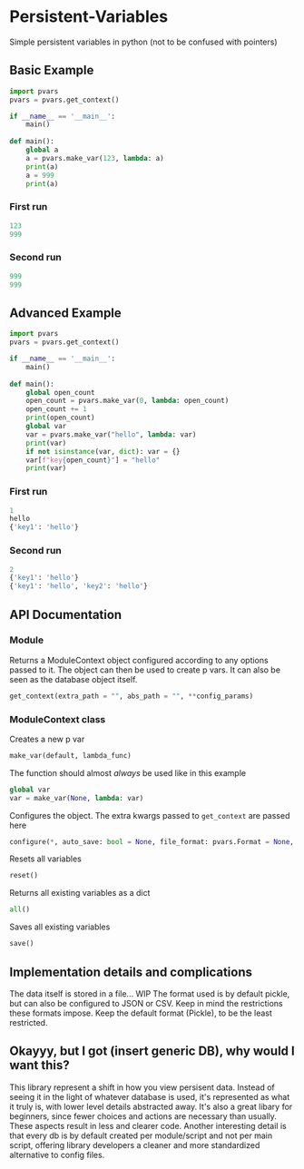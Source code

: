 # Persistent-Variables
Simple persistent variables in python (not to be confused with pointers)

## Basic Example
```python
import pvars
pvars = pvars.get_context()

if __name__ == '__main__':
    main()
 
def main():
    global a
    a = pvars.make_var(123, lambda: a)
    print(a)
    a = 999
    print(a)
```
### First run
```python
123
999
```
### Second run
```python
999
999
```

## Advanced Example
```python
import pvars
pvars = pvars.get_context()

if __name__ == '__main__':
    main()
 
def main():
    global open_count
    open_count = pvars.make_var(0, lambda: open_count)
    open_count += 1
    print(open_count)
    global var
    var = pvars.make_var("hello", lambda: var)
    print(var)
    if not isinstance(var, dict): var = {}
    var[f"key{open_count}"] = "hello"
    print(var)
```
### First run
```python
1
hello
{'key1': 'hello'}
```
### Second run
```python
2
{'key1': 'hello'}
{'key1': 'hello', 'key2': 'hello'}
```

## API Documentation
### Module
Returns a ModuleContext object configured according to any options passed to it. The object can then be used to create p vars. It can also be seen as the database object itself.
```python
get_context(extra_path = "", abs_path = "", **config_params)
```


### ModuleContext class
Creates a new p var
```python
make_var(default, lambda_func)
```
The function should almost _always_ be used like in this example
```python
global var
var = make_var(None, lambda: var)
```

Configures the object. The extra kwargs passed to `get_context` are passed here
```python
configure(*, auto_save: bool = None, file_format: pvars.Format = None, **dump_args)
```

Resets all variables
```python
reset()
```

Returns all existing variables as a dict
```python
all()
```

Saves all existing variables
```python
save()
```

## Implementation details and complications
The data itself is stored in a file... WIP The format used is by default pickle, but can also be configured to JSON or CSV. Keep in mind the restrictions these formats impose. Keep the default format (Pickle), to be the least restricted.

## Okayyy, but I got (insert generic DB), why would I want this?
This library represent a shift in how you view persisent data. Instead of seeing it in the light of whatever database is used, it's represented as what it truly is, with lower level details abstracted away. It's also a great libary for beginners, since fewer choices and actions are necessary than usually. These aspects result in less and clearer code. Another interesting detail is that every db is by default created per module/script and not per main script, offering library developers a cleaner and more standardized alternative to config files.  
